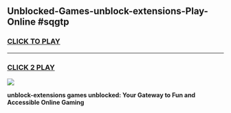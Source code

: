 
## Unblocked-Games-unblock-extensions-Play-Online #sqgtp
<h3>
<a href="https://news.freeplayer.one?title=unblock-extensions&ref=3">CLICK TO PLAY</a></h3>
<hr>

<h3>
<a href="https://news.freeplayer.one?title=unblock-extensions&ref=3">CLICK 2 PLAY</a>
  
</h3>

<a href="https://news.freeplayer.one?title=unblock-extensions&ref=3"><img src="https://clearcache.store/games.png"></a>


**unblock-extensions games unblocked: Your Gateway to Fun and Accessible Online Gaming**
